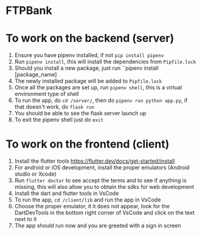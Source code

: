 # FTPBank
# To work on the backend (server)
1. Ensure you have pipenv installed, if not ``pip install pipenv``
2. Run ``pipenv install``, this will install the dependencies from ``Pipfile.lock``
3. Should you install a new package, just run ``pipenv install [package_name]
4. The newly installed package will be added to ``Pipfile.lock``
5. Once all the packages are set up, run ``pipenv shell``, this is a virtual environment type of shell
6. To run the app, do ``cd /server/``, then do ``pipenv run python app.py``, if that doesn't work, do ``flask run``
7. You should be able to see the flask server launch up
8. To exit the pipenv shell just do ``exit``

# To work on the frontend (client)
1. Install the flutter tools https://flutter.dev/docs/get-started/install
2. For android or iOS development, install the proper emulators (Android studio or Xcode)
3. Run ``flutter doctor`` to see accept the terms and to see if anything is missing, this will also allow you to obtain the sdks for web development
4. Install the dart and flutter tools in VsCode
5. To run the app, ``cd /client/lib`` and run the app in VsCode
6. Choose the proper emulator, it it does not appear, look for the DartDevTools in the bottom right corner of VsCode and click on the text next to it
7. The app should run now and you are greeted with a sign in screen

